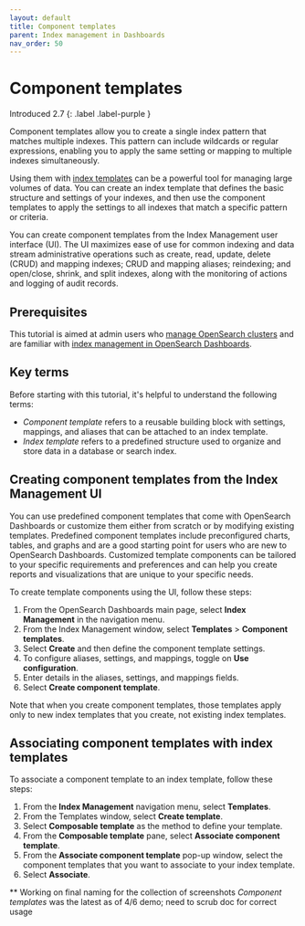 ```yaml
---
layout: default
title: Component templates
parent: Index management in Dashboards
nav_order: 50
---
```


# Component templates
Introduced 2.7
{: .label .label-purple }

Component templates allow you to create a single index pattern that matches multiple indexes. This pattern can include wildcards or regular expressions, enabling you to apply the same setting or mapping to multiple indexes simultaneously.

Using them with [index templates]({{site.url}}{{site.baseurl}}/im-plugin/index-templates/) can be a powerful tool for managing large volumes of data. You can create an index template that defines the basic structure and settings of your indexes, and then use the component templates to apply the settings to all indexes that match a specific pattern or criteria.

You can create component templates from the Index Management user interface (UI). The UI maximizes ease of use for common indexing and data stream administrative operations such as create, read, update, delete (CRUD) and mapping indexes; CRUD and mapping aliases; reindexing; and open/close, shrink, and split indexes, along with the monitoring of actions and logging of audit records. 

<insert short demo>

## Prerequisites 

This tutorial is aimed at admin users who [manage OpenSearch clusters]({site.url}}{{site.baseurl}}/tuning-your-cluster/cluster/) and are familiar with [index management in OpenSearch Dashboards]({{site.url}}{{site.baseurl}}/dashboards/im-dashboards/index/).

## Key terms

Before starting with this tutorial, it's helpful to understand the following terms:

- *Component template* refers to a reusable building block with settings, mappings, and aliases that can be attached to an index template.
- *Index template* refers to a predefined structure used to organize and store data in a database or search index.

## Creating component templates from the Index Management UI

You can use predefined component templates that come with OpenSearch Dashboards or customize them either from scratch or by modifying existing templates. Predefined component templates include preconfigured charts, tables, and graphs and are a good starting point for users who are new to OpenSearch Dashboards. Customized template components can be tailored to your specific requirements and preferences and can help you create reports and visualizations that are unique to your specific needs.  

To create template components using the UI, follow these steps:

1. From the OpenSearch Dashboards main page, select **Index Management** in the navigation menu.
1. From the Index Management window, select **Templates** > **Component templates**.
1. Select **Create** and then define the component template settings. 
1. To configure aliases, settings, and mappings, toggle on **Use configuration**. 
1. Enter details in the aliases, settings, and mappings fields.
1. Select **Create component template**.

Note that when you create component templates, those templates apply only to new index templates that you create, not existing index templates.

## Associating component templates with index templates

To associate a component template to an index template, follow these steps:  

1. From the **Index Management** navigation menu, select **Templates**.
2. From the Templates window, select **Create template**.
3. Select **Composable template** as the method to define your template.
4. From the **Composable template** pane, select **Associate component template**.
5. From the **Associate component template** pop-up window, select the component templates that you want to associate to your index template.
6. Select **Associate**.   

** Working on final naming for the collection of screenshots 
    *Component templates* was the latest as of 4/6 demo; need to scrub doc for correct usage  